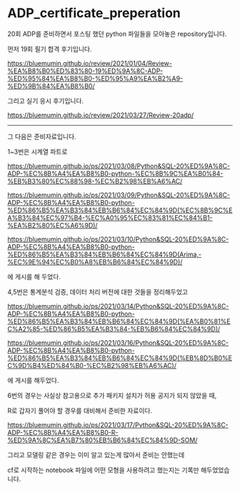 # ADP_certificate_preperation
20회 ADP를 준비하면서 포스팅 했던 python 파일들을 모아놓은 repository입니다.

먼저 19회 필기 합격 후기입니다.

https://bluemumin.github.io/review/2021/01/04/Review-%EA%B8%B0%ED%83%80-19%ED%9A%8C-ADP-%ED%95%84%EA%B8%B0-%ED%95%A9%EA%B2%A9-%ED%9B%84%EA%B8%B0/

그리고 실기 응시 후기입니다.

https://bluemumin.github.io/review/2021/03/27/Review-20adp/

------------------------------------------------------------------------

그 다음은 준비자료입니다.

1~3번은 시계열 파트로

https://bluemumin.github.io/ps/2021/03/08/Python&SQL-20%ED%9A%8C-ADP-%EC%8B%A4%EA%B8%B0-python-%EC%8B%9C%EA%B0%84-%EB%B3%80%EC%88%98-%EC%B2%98%EB%A6%AC/

https://bluemumin.github.io/ps/2021/03/09/Python&SQL-20%ED%9A%8C-ADP-%EC%8B%A4%EA%B8%B0-python-%ED%86%B5%EA%B3%84%EB%B6%84%EC%84%9D(%EC%8B%9C%EA%B3%84%EC%97%B4-%EC%A0%95%EC%83%81%EC%84%B1-%EA%B2%80%EC%A6%9D)/

https://bluemumin.github.io/ps/2021/03/10/Python&SQL-20%ED%9A%8C-ADP-%EC%8B%A4%EA%B8%B0-python-%ED%86%B5%EA%B3%84%EB%B6%84%EC%84%9D(Arima,-%EC%9E%94%EC%B0%A8%EB%B6%84%EC%84%9D)/

에 게시를 해 두었다.

4,5번은 통계분석 검증, 데이터 처리 버전에 대한 것들을 정리해두었고

https://bluemumin.github.io/ps/2021/03/14/Python&SQL-20%ED%9A%8C-ADP-%EC%8B%A4%EA%B8%B0-python-%ED%86%B5%EA%B3%84%EB%B6%84%EC%84%9D(%EA%B0%81%EC%A2%85-%ED%86%B5%EA%B3%84-%EB%B6%84%EC%84%9D)/

https://bluemumin.github.io/ps/2021/03/16/Python&SQL-20%ED%9A%8C-ADP-%EC%8B%A4%EA%B8%B0-python-%ED%86%B5%EA%B3%84%EB%B6%84%EC%84%9D(%EB%8D%B0%EC%9D%B4%ED%84%B0-%EC%B2%98%EB%A6%AC)/

에 게시를 해두었다.

6번의 경우는 사실상 참고용으로 추가 패키지 설치가 허용 공지가 되지 않았을 때,

R로 갑자기 풀어야 할 경우를 대비해서 준비한 자료이다.

https://bluemumin.github.io/ps/2021/03/17/Python&SQL-20%ED%9A%8C-ADP-%EC%8B%A4%EA%B8%B0-R-%ED%9A%8C%EA%B7%80%EB%B6%84%EC%84%9D-SOM/

그리고 모델링 같은 경우는 이미 알고 있는게 많아서 준비는 안했는데

cf로 시작하는 notebook 파일에 어떤 모형을 사용하려고 했는지는 기록만 해두었었습니다.
